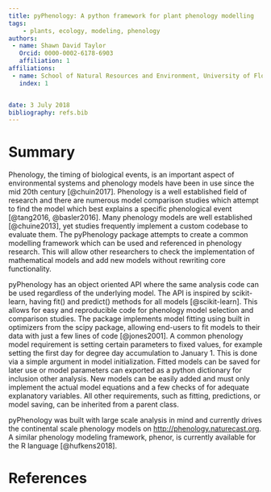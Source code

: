 ```yaml
---
title: pyPhenology: A python framework for plant phenology modelling
tags:
    - plants, ecology, modeling, phenology
authors:
 - name: Shawn David Taylor
   Orcid: 0000-0002-6178-6903
   affiliation: 1
affiliations:
 - name: School of Natural Resources and Environment, University of Florida
   index: 1


date: 3 July 2018
bibliography: refs.bib
---
```


# Summary

Phenology, the timing of biological events, is an important aspect of environmental systems and phenology models have been in use since the mid 20th century [@chuin2017]. Phenology is a well established field of research and there are numerous model comparison studies which attempt to find the model which best explains a specific phenological event [@tang2016, @basler2016]. Many phenology models are well established [@chuine2013], yet studies frequently implement a custom codebase to evaluate them.  The pyPhenology package attempts to create a common modelling framework which can be used and referenced in phenology research. This will allow other researchers to check the implementation of mathematical models and add new models without rewriting core functionality. 

pyPhenology has an object oriented API where the same analysis code can be used regardless of the underlying model. The API is inspired by scikit-learn, having fit() and predict() methods for all models [@scikit-learn]. This allows for easy and reproducible code for phenology model selection and comparison studies. The package implements model fitting using built in optimizers from the scipy package, allowing end-users to fit models to their data with just a few lines of code [@jones2001]. A common phenology model requirement is setting certain parameters to fixed values, for example setting the first day for degree day accumulation to January 1. This is done via a simple argument in model initialization. Fitted models can be saved for later use or model parameters can exported as a python dictionary for inclusion other analysis. New models can be easily added and must only implement the actual model equations and a few checks of for adequate explanatory variables. All other requirements, such as fitting, predictions, or model saving, can be inherited from a parent class. 

pyPhenology was built with large scale analysis in mind and currently drives the continental scale phenology models on http://phenology.naturecast.org. A similar phenology modeling framework, phenor, is currently available for the R language [@hufkens2018]. 

# References
